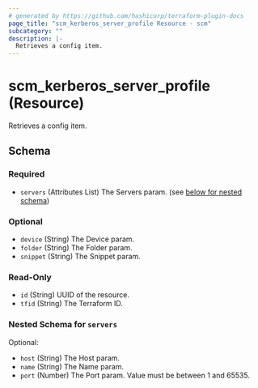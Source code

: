 ```yaml
---
# generated by https://github.com/hashicorp/terraform-plugin-docs
page_title: "scm_kerberos_server_profile Resource - scm"
subcategory: ""
description: |-
  Retrieves a config item.
---
```


# scm_kerberos_server_profile (Resource)

Retrieves a config item.



<!-- schema generated by tfplugindocs -->
## Schema

### Required

- `servers` (Attributes List) The Servers param. (see [below for nested schema](#nestedatt--servers))

### Optional

- `device` (String) The Device param.
- `folder` (String) The Folder param.
- `snippet` (String) The Snippet param.

### Read-Only

- `id` (String) UUID of the resource.
- `tfid` (String) The Terraform ID.

<a id="nestedatt--servers"></a>
### Nested Schema for `servers`

Optional:

- `host` (String) The Host param.
- `name` (String) The Name param.
- `port` (Number) The Port param. Value must be between 1 and 65535.
